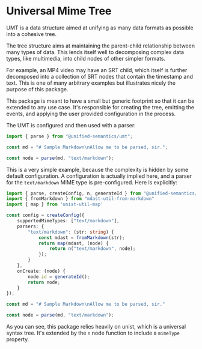 # Universal Mime Tree

UMT is a data structure aimed at unifying as many data formats as possible into
a cohesive tree.

The tree structure aims at maintaining the parent-child relationship between
many types of data. This lends itself well to decomposing complex data types,
like multimedia, into child nodes of other simpler formats.

For example, an MP4 video may have an SRT child, which itself is further
decomposed into a collection of SRT nodes that contain the timestamp and text.
This is one of many arbitrary examples but illustrates nicely the purpose of
this package.

This package is meant to have a small but generic footprint so that it can be
extended to any use case. It's responsible for creating the tree, emitting the
events, and applying the user provided configuration in the process.

The UMT is configured and then used with a parser:

```ts
import { parse } from "@unified-semantics/umt";

const md = "# Sample Markdown\nAllow me to be parsed, sir.";

const node = parse(md, "text/markdown");
```

This is a very simple example, because the complexity is hidden by some default
configuration. A configuration is actually implied here, and a parser for the
`text/markdown` MIME type is pre-configured. Here is explicitly:

```ts
import { parse, createConfig, n, generateId } from "@unified-semantics/umt"
import { fromMarkdown } from "mdast-util-from-markdown"
import { map } from 'unist-util-map'

const config = createConfig({
    supportedMimeTypes: ["text/markdown"],
    parsers: {
        "text/markdown": (str: string) {
            const mdast = fromMarkdown(str);
            return map(mdast, (node) {
                return n("text/markdown", node);
            });
        }
    },
    onCreate: (node) {
        node.id = generateId();
        return node;
    }
});

const md = "# Sample Markdown\nAllow me to be parsed, sir."

const node = parse(md, "text/markdown");
```

As you can see, this package relies heavily on unist, which is a universal
syntax tree. It's extended by the `n` node function to include a `mimeType`
property.
